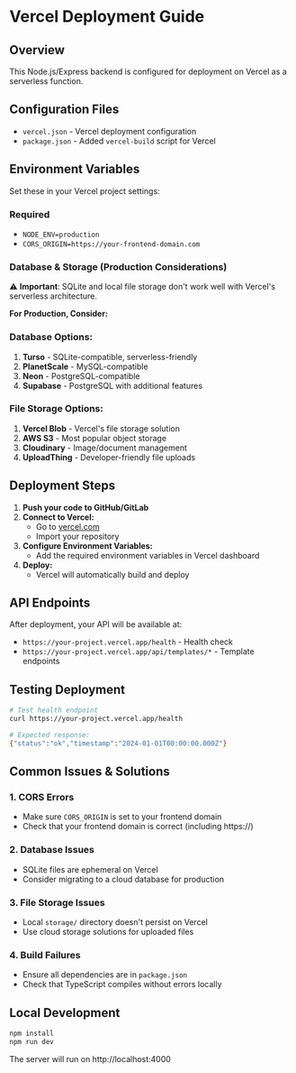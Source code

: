 # Vercel Deployment Guide

## Overview
This Node.js/Express backend is configured for deployment on Vercel as a serverless function.

## Configuration Files
- `vercel.json` - Vercel deployment configuration
- `package.json` - Added `vercel-build` script for Vercel

## Environment Variables
Set these in your Vercel project settings:

### Required
- `NODE_ENV=production`
- `CORS_ORIGIN=https://your-frontend-domain.com`

### Database & Storage (Production Considerations)
⚠️ **Important**: SQLite and local file storage don't work well with Vercel's serverless architecture.

**For Production, Consider:**

### Database Options:
1. **Turso** - SQLite-compatible, serverless-friendly
2. **PlanetScale** - MySQL-compatible 
3. **Neon** - PostgreSQL-compatible
4. **Supabase** - PostgreSQL with additional features

### File Storage Options:
1. **Vercel Blob** - Vercel's file storage solution
2. **AWS S3** - Most popular object storage
3. **Cloudinary** - Image/document management
4. **UploadThing** - Developer-friendly file uploads

## Deployment Steps

1. **Push your code to GitHub/GitLab**
2. **Connect to Vercel:**
   - Go to [vercel.com](https://vercel.com)
   - Import your repository
3. **Configure Environment Variables:**
   - Add the required environment variables in Vercel dashboard
4. **Deploy:**
   - Vercel will automatically build and deploy

## API Endpoints
After deployment, your API will be available at:
- `https://your-project.vercel.app/health` - Health check
- `https://your-project.vercel.app/api/templates/*` - Template endpoints

## Testing Deployment
```bash
# Test health endpoint
curl https://your-project.vercel.app/health

# Expected response:
{"status":"ok","timestamp":"2024-01-01T00:00:00.000Z"}
```

## Common Issues & Solutions

### 1. CORS Errors
- Make sure `CORS_ORIGIN` is set to your frontend domain
- Check that your frontend domain is correct (including https://)

### 2. Database Issues
- SQLite files are ephemeral on Vercel
- Consider migrating to a cloud database for production

### 3. File Storage Issues  
- Local `storage/` directory doesn't persist on Vercel
- Use cloud storage solutions for uploaded files

### 4. Build Failures
- Ensure all dependencies are in `package.json`
- Check that TypeScript compiles without errors locally

## Local Development
```bash
npm install
npm run dev
```

The server will run on http://localhost:4000
